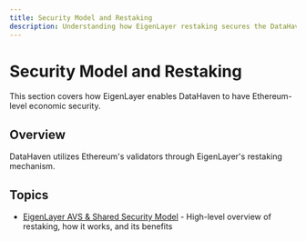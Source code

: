 ```yaml
---
title: Security Model and Restaking
description: Understanding how EigenLayer restaking secures the DataHaven network.
---
```


# Security Model and Restaking

This section covers how EigenLayer enables DataHaven to have Ethereum-level economic security.

## Overview 

DataHaven utilizes Ethereum's validators through EigenLayer's restaking mechanism.

## Topics

- [EigenLayer AVS & Shared Security Model](eigenlayer-avs-shared-security-model.md) - High-level overview of restaking, how it works, and its benefits 